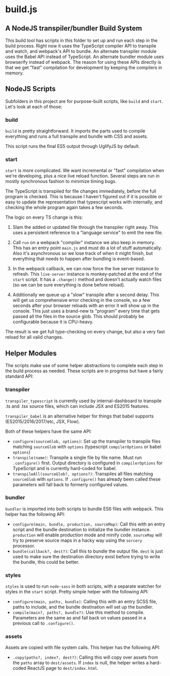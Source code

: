 # build.js

## A NodeJS transpiler/bundler Build System 

This build tool has scripts in this folder to set up and run each step in the build process. Right now it uses the TypeScript compiler API to transpile and watch, and webpack's API to bundle. An alternate transpiler module uses the Babel API instead of TypeScript. An alternate bundler module uses browserify instead of webpack. The reason for using these APIs directly is that we get "fast" compilation for development by keeping the compilers in memory.

## NodeJS Scripts

Subfolders in this project are for purpose-built scripts, like `build` and `start`. Let's look at each of those:

### build

`build` is pretty straightforward. It imports the parts used to compile everything and runs a full transpile and bundle with CSS and assets.

This script runs the final ES5 output through UglifyJS by default.

### start

`start` is more complicated. We want incremental or "fast" compilation when we're developing, plus a nice live reload function. Several steps are run in mostly synchronous fashion to minimize timing bugs. 

The TypeScript is transpiled for file changes immediately, before the full program is checked. This is because I haven't figured out if it is possible or easy to update the representation that typescript works with internally, and checking the whole program again takes a few seconds.

The logic on every TS change is this:

1) Slam the added or updated file through the transpiler right away. This uses a persistent reference to a "language service" to emit the new file.

2) Call `run` on a webpack "compiler" instance we also keep in memory. This has an entry point `main.js` and must do a lot of stuff automatically. Also it's asynchronous so we lose track of when it might finish, but everything that needs to happen after bundling is event-based.

3) In the webpack callback, we can now force the live server instance to refresh. This `live-server` instance is monkey-patched at the end of the `start` script. It has a `.change()` method and doesn't actually watch files (so we can be sure everything is done before reload).

4) Additionally we queue up a "slow" transpile after a second delay. This will get us comprehensive error checking in the console, so a few seconds after your browser reloads with an error it will show up in the console. This just uses a brand-new ts "program" every time that gets passed all the files in the source glob. This should probably be configurable because it is CPU-heavy.

The result is we get full type-checking on every change, but also a very fast reload for all valid changes.


## Helper Modules

The scripts make use of some helper abstractions to complete each step in the build process as needed. These scripts are in progress but have a fairly standard API:

### transpiler

`transpiler_typescript` is currently used by internal-dashboard to transpile .ts and .tsx source files, which can include JSX and ES2015 features.

`transpiler_babel` is an alternative helper for things that babel supports (ES2015/2016/2017/etc, JSX, Flow).

Both of these helpers have the same API:

- `configure(sourceGlob, options)`: Set up the transpiler to transpile files matching `sourceGlob` with `options` (typescript `compilerOptions` or babel `options`)
- `transpile(name)`: Transpile a single file by file name. Must run `.configure()` first. Output directory is configured in `compilerOptions` for TypeScript and is currently hard-coded for babel.
- `transpileAll(sourceGlob?, options?)`: Transpiles all files matching `sourceGlob` with `options`. If `.configure()` has already been called these parameters will fall back to formerly configured values.

### bundler

`bundler` is imported into both scripts to bundle ES6 files with webpack. This helper has the following API:

- `configure(main, bundle, production, sourceMap)`: Call this with an entry script and the bundle destination to initialize the bundler instance. `production` will enable production mode and minify code. `sourceMap` will try to preserve source maps in a hacky way using the `sorcery` processor.
- `bundle(callback?, dest?)`: Call this to bundle the output file. `dest` is just used to make sure the destination directory exist before trying to write the bundle, this could be better.

### styles

`styles` is used to run `node-sass` in both scripts, with a separate watcher for styles in the `start` script. Pretty simple helper with the following API:

- `configure(main, paths, bundle)`: Calling this with an entry SCSS file, paths to include, and the bundle destination will set up the bundler.
- `compile(main?, paths?, bundle?)`: Use this method to compile. Parameters are the same as and fall back on values passed in a previous call to `.configure()`.

### assets

Assets are copied with file system calls. This helper has the following API:

- `.copy(paths?, index?, dest?)`: Calling this will copy over assets from the `paths` array to `dest/assets`. If `index` is null, the helper writes a hard-coded ReactJS page to `dest/index.html`.
